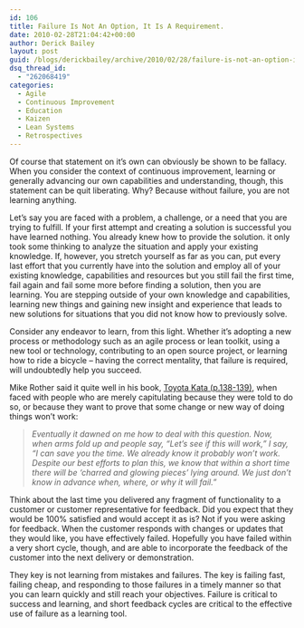 ```yaml
---
id: 106
title: Failure Is Not An Option, It Is A Requirement.
date: 2010-02-28T21:04:42+00:00
author: Derick Bailey
layout: post
guid: /blogs/derickbailey/archive/2010/02/28/failure-is-not-an-option-it-is-a-requirement.aspx
dsq_thread_id:
  - "262068419"
categories:
  - Agile
  - Continuous Improvement
  - Education
  - Kaizen
  - Lean Systems
  - Retrospectives
---
```

Of course that statement on it’s own can obviously be shown to be fallacy. When you consider the context of continuous improvement, learning or generally advancing our own capabilities and understanding, though, this statement can be quit liberating. Why? Because without failure, you are not learning anything.

Let’s say you are faced with a problem, a challenge, or a need that you are trying to fulfill. If your first attempt and creating a solution is successful you have learned nothing. You already knew how to provide the solution. it only took some thinking to analyze the situation and apply your existing knowledge. If, however, you stretch yourself as far as you can, put every last effort that you currently have into the solution and employ all of your existing knowledge, capabilities and resources but you still fail the first time, fail again and fail some more before finding a solution, then you are learning. You are stepping outside of your own knowledge and capabilities, learning new things and gaining new insight and experience that leads to new solutions for situations that you did not know how to previously solve.

Consider any endeavor to learn, from this light. Whether it’s adopting a new process or methodology such as an agile process or lean toolkit, using a new tool or technology, contributing to an open source project, or learning how to ride a bicycle &#8211; having the correct mentality, that failure is required, will undoubtedly help you succeed.

Mike Rother said it quite well in his book, [Toyota Kata (p.138-139)](http://books.google.com/books?id=rFDq1DYprzYC&lpg=PP1&dq=toyota%20kata&pg=PA138#v=onepage&q=&f=false), when faced with people who are merely capitulating because they were told to do so, or because they want to prove that some change or new way of doing things won’t work:

> _Eventually it dawned on me how to deal with this question. Now, when arms fold up and people say, “Let’s see if this will work,” I say, “I can save you the time. We already know it probably won’t work. Despite our best efforts to plan this, we know that within a short time there will be ‘charred and glowing pieces’ lying around. We just don’t know in advance when, where, or why it will fail.”_

Think about the last time you delivered any fragment of functionality to a customer or customer representative for feedback. Did you expect that they would be 100% satisfied and would accept it as is? Not if you were asking for feedback. When the customer responds with changes or updates that they would like, you have effectively failed. Hopefully you have failed within a very short cycle, though, and are able to incorporate the feedback of the customer into the next delivery or demonstration. 

They key is not learning from mistakes and failures. The key is failing fast, failing cheap, and responding to those failures in a timely manner so that you can learn quickly and still reach your objectives. Failure is critical to success and learning, and short feedback cycles are critical to the effective use of failure as a learning tool.
